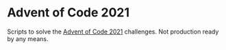 # Advent of Code 2021

Scripts to solve the [Advent of Code 2021](https://adventofcode.com/2021) challenges. Not production ready by any means.
